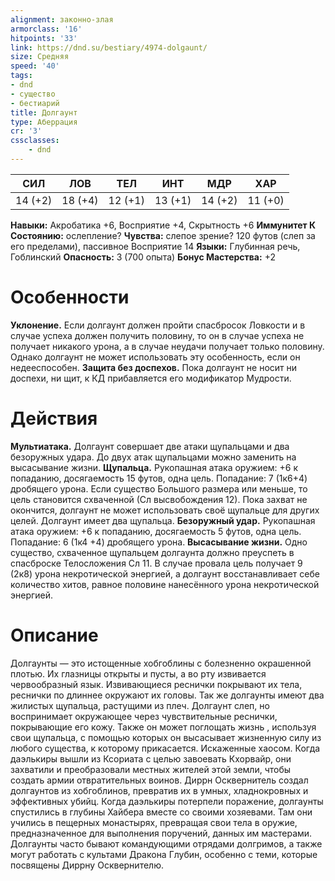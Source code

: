 ```yaml
---
alignment: законно-злая
armorclass: '16'
hitpoints: '33'
link: https://dnd.su/bestiary/4974-dolgaunt/
size: Средняя
speed: '40'
tags:
- dnd
- существо
- бестиарий
title: Долгаунт
type: Аберрация
cr: '3'
cssclasses:
    - dnd
---
```



| СИЛ | ЛОВ | ТЕЛ | ИНТ | МДР | ХАР |
|---|---|---|---|---|---|
| 14 (+2) | 18 (+4) | 12 (+1) | 13 (+1) | 14 (+2) | 11 (+0) |
**Навыки:** Акробатика +6, Восприятие +4, Скрытность +6
**Иммунитет К Состоянию:** ослепление?
**Чувства:** слепое зрение? 120 футов (слеп за его пределами), пассивное Восприятие 14
**Языки:** Глубинная речь, Гоблинский
**Опасность:** 3 (700 опыта)
**Бонус Мастерства:** +2


# Особенности
**Уклонение.** Если долгаунт должен пройти спасбросок Ловкости и в случае успеха должен получить половину, то он в случае успеха не получает никакого урона, а в случае неудачи получает только половину. Однако долгаунт не может использовать эту особенность, если он недееспособен.
**Защита без доспехов.** Пока долгаунт не носит ни доспехи, ни щит, к КД прибавляется его модификатор Мудрости.


# Действия
**Мультиатака.** Долгаунт совершает две атаки щупальцами и два безоружных удара. До двух атак щупальцами можно заменить на высасывание жизни.
**Щупальца.** Рукопашная атака оружием: +6 к попаданию, досягаемость 15 футов, одна цель. Попадание: 7 (1к6+4) дробящего урона. Если существо Большого размера или меньше, то цель становится схваченной (Сл высвобождения 12). Пока захват не окончится, долгаунт не может использовать своё щупальце для других целей. Долгаунт имеет два щупальца.
**Безоружный удар.** Рукопашная атака оружием: +6 к попаданию, досягаемость 5 футов, одна цель. Попадание: 6 (1к4 +4) дробящего урона.
**Высасывание жизни.** Одно существо, схваченное щупальцем долгаунта должно преуспеть в спасброске Телосложения Сл 11. В случае провала цель получает 9 (2к8) урона некротической энергией, а долгаунт восстанавливает себе количество хитов, равное половине нанесённого урона некротической энергией.


# Описание
Долгаунты — это истощенные хобгоблины с болезненно окрашенной плотью. Их глазницы открыты и пусты, а во рту извивается червообразный язык. Извивающиеся реснички покрывают их тела, реснички по длиннее окружают их головы. Так же долгаунты имеют два жилистых щупальца, растущими из плеч. Долгаунт слеп, но воспринимает окружающее через чувствительные реснички, покрывающие его кожу. Также он может поглощать жизнь , используя свои щупальца, с помощью которых он высасывает жизненную силу из любого существа, к которому прикасается. Искаженные хаосом. Когда даэлькиры вышли из Ксориата с целью завоевать Кхорвайр, они захватили и преобразовали местных жителей этой земли, чтобы создать армии отвратительных воинов. Диррн Осквернитель создал долгаунтов из хобгоблинов, превратив их в умных, хладнокровных и эффективных убийц. Когда даэлькиры потерпели поражение, долгаунты спустились в глубины Хайбера вместе со своими хозяевами. Там они учились в пещерных монастырях, превращая свои тела в оружие, предназначенное для выполнения поручений, данных им мастерами. Долгаунты часто бывают командующими отрядами долгримов, а также могут работать с культами Дракона Глубин, особенно с теми, которые посвящены Диррну Осквернителю.